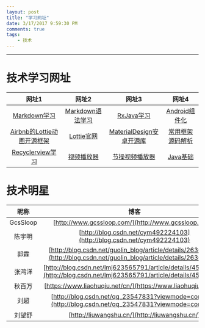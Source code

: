 ```yaml
---
layout: post
title: "学习网址"
date: 3/17/2017 9:59:30 PM 
comments: true
tags: 
	- 技术 
---
```

---


# 技术学习网址
|   网址1   | 网址2  |  网址3    |  网址4     |
| :---: | :---: | :---: | :---: | 
| [Markdown学习](https://wizardforcel.gitbooks.io/markdown-simple-world/content/2.html)  | [Markdown语法学习](http://www.jianshu.com/p/0b257de21eb5)  |[RxJava学习](http://gank.io/post/560e15be2dca930e00da1083)|[Android组件化](http://www.jianshu.com/p/2af3795957a8)|
| [Airbnb的Lottie动画开源框架](http://www.jianshu.com/p/9a2136ecbc7b)   | [Lottie官网](http://www.lottiefiles.com/?page=2)  |[MaterialDesign安卓开源库](https://github.com/lightSky/Awesome-MaterialDesign) | [常用框架源码解析](http://a.codekk.com/)   |
| [Recyclerview学习](http://www.recyclerview.org/)   |[视频播放器](http://www.jianshu.com/p/420f7b14d6f6)|[节操视频播放器](https://github.com/lipangit/JieCaoVideoPlayer)|[Java基础](http://leeeyou.xyz/2017/04/14/blog-2017-04-14-%E7%9F%A5%E8%AF%86%E6%B1%87%E6%80%BB%E4%B9%8BJava%E5%9F%BA%E7%A1%80/) |

# 技术明星
|  昵称   | 博客  | Github地址   |
| :---: | :---: | :---: |
|GcsSloop|[http://www.gcssloop.com/](http://www.gcssloop.com/)|[GcsSloop](https://github.com/GcsSloop)|
|陈宇明|[http://blog.csdn.net/cym492224103](http://blog.csdn.net/cym492224103)|[CymChad](https://github.com/CymChad)|
|郭霖|[http://blog.csdn.net/guolin_blog/article/details/26365683](http://blog.csdn.net/guolin_blog/article/details/26365683)||
|张鸿洋|[http://blog.csdn.net/lmj623565791/article/details/45460089](http://blog.csdn.net/lmj623565791/article/details/45460089)||
|秋百万|[https://www.liaohuqiu.net/cn/](https://www.liaohuqiu.net/cn/)|[liaohuqiu](https://github.com/liaohuqiu)|
|刘超|[http://blog.csdn.net/qq_23547831?viewmode=contents](http://blog.csdn.net/qq_23547831?viewmode=contents)|[yipianfengye](https://github.com/yipianfengye)|
|刘望舒|[http://liuwangshu.cn/](http://liuwangshu.cn/)|[henrymorgen](https://github.com/henrymorgen)|